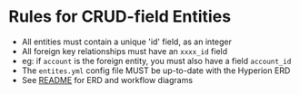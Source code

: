 Rules for CRUD-field Entities
==============================

* All entities must contain a unique 'id' field, as an integer
* All foreign key relationships must have an `xxxx_id` field
* eg: if `account` is the foreign entity, you must also have a field `account_id`
* The `entites.yml` config file MUST be up-to-date with the Hyperion ERD
* See [README](../README.md) for ERD and workflow diagrams
